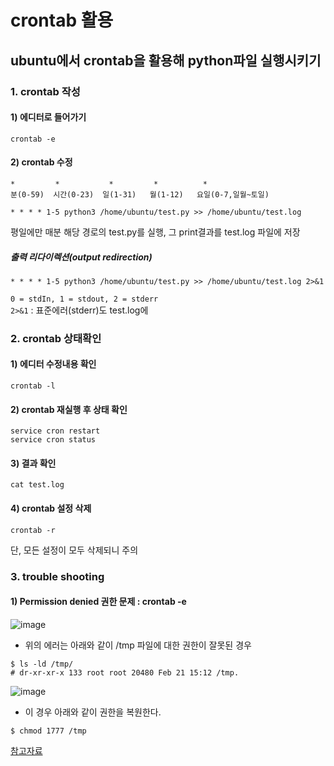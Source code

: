 # crontab 활용

## ubuntu에서 crontab을 활용해 python파일 실행시키기

### 1. crontab 작성  
#### 1) 에디터로 들어가기
```
crontab -e
```  
#### 2) crontab 수정
```
*         *           *         *          *
분(0-59)  시간(0-23)  일(1-31)   월(1-12)   요일(0-7,일월~토일)
```

```
* * * * 1-5 python3 /home/ubuntu/test.py >> /home/ubuntu/test.log
```
평일에만 매분 해당 경로의 test.py를 실행, 그 print결과를 test.log 파일에 저장
  
  
##### 출력 리다이렉션(output redirection)
```
* * * * 1-5 python3 /home/ubuntu/test.py >> /home/ubuntu/test.log 2>&1
```
`0 = stdIn, 1 = stdout, 2 = stderr`  
`2>&1` : 표준에러(stderr)도 test.log에 


### 2. crontab 상태확인
#### 1) 에디터 수정내용 확인
```
crontab -l
```

#### 2) crontab 재실행 후 상태 확인
```
service cron restart
service cron status
```

#### 3) 결과 확인
```
cat test.log
```

#### 4) crontab 설정 삭제
```
crontab -r
```
단, 모든 설정이 모두 삭제되니 주의



### 3. trouble shooting
#### 1) Permission denied 권한 문제 : crontab -e
![image](https://user-images.githubusercontent.com/87905878/154897008-9dbad366-b497-4e9d-8faf-1b771c6627f5.png)  
- 위의 에러는 아래와 같이 /tmp 파일에 대한 권한이 잘못된 경우
```
$ ls -ld /tmp/
# dr-xr-xr-x 133 root root 20480 Feb 21 15:12 /tmp.
```
![image](https://user-images.githubusercontent.com/87905878/154903631-e1f68f26-4193-47be-a0fd-36045eba5ba1.png)
- 이 경우 아래와 같이 권한을 복원한다.
```
$ chmod 1777 /tmp
```
[참고자료](https://www.thegeekdiary.com/user-unable-to-edit-crontab-error-tmp-crontab-lm34gsjv-permission-denied/)
